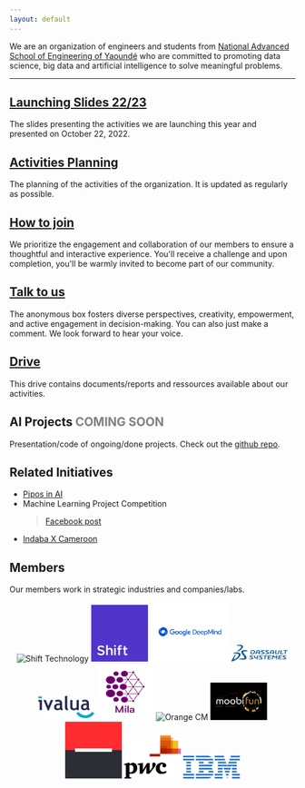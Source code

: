 ```yaml
---
layout: default
---
```


We are an organization of engineers and students from [National Advanced School of Engineering of Yaoundé](https://polytechnique.cm/) who are committed to promoting data science, big data and artificial intelligence to solve meaningful problems.

-----

## [Launching Slides 22/23](https://docs.google.com/presentation/d/10NXzgS7sNH3j0OdGSwyQwu9H4j0mKYxZGDl3gWDOY8U/edit?usp=sharing) 
The slides presenting the activities we are launching this year and presented on October 22, 2022.

## [Activities Planning](https://docs.google.com/spreadsheets/d/1nOUiLbD_ORuCdC2gXL68n5q23UR9-VPjMqjYB6QLn4E/edit?usp=sharing) 
The planning of the activities of the organization. It is updated as regularly as possible.

## [How to join](https://www.youtube.com/watch?v=2DmFFS0dqQc&ab_channel=JohnSpencer)
We prioritize the engagement and collaboration of our members to ensure a thoughtful and interactive experience. You'll receive a challenge and upon completion, you'll be warmly invited to become part of our community.

## [Talk to us](https://forms.gle/Gu4EgWbp8RtXCPgf8)

The anonymous box fosters diverse perspectives, creativity, empowerment, and active engagement in decision-making. You can also just make a comment. We look forward to hear your voice.

## [Drive](https://drive.google.com/drive/folders/1Ql9afRElUF-LVzpvrfNuNDqYP_PWnnlj?usp=sharing)
This drive contains documents/reports and ressources available about our activities.

## AI Projects <span style="color:gray;">COMING SOON</span>
Presentation/code of ongoing/done projects. Check out the [github repo](https://github.com/ENSP-AI-Mentoring).


## Related Initiatives
* [Pipos in AI](https://www.piposinai.com/)
* Machine Learning Project Competition
    > [Facebook post](https://www.facebook.com/blackinai/posts/congratulations-to-james-assiene-for-organizing-the-second-edition-of-the-machin/1043947346361607/)
* [Indaba X Cameroon](https://indabaxcameroon.github.io/)


## Members

Our members work in strategic industries and companies/labs.

<div style="text-align: center;">
<img src="assets/img/neoxia.avif"  alt="Shift Technology" title="Shift Technology" width="100px"  style="max-width: 200px; max-height: 100px;">
    <img src="assets/img/shift.webp"  alt="Shift Technology" title="Shift Technology" width="100px"  style="max-width: 200px; max-height: 100px;">
  <img src="assets/img/deepmind.webp" title="DeepMind" 
 alt="DeepMind" width="140px" style="max-width: 240px; max-height: 140px;">
  <img src="assets/img/3ds.svg" title="Dassault Systemes" alt="Dassault Systemes" width="100px"  style="max-width: 100px; max-height: 100px;">
  <img src="assets/img/ivalua.svg" title="Ivalua" alt="Ivalua" width="100px" style="max-width: 200px; max-height: 100px;">
    <img src="assets/img/mila.webp"  title="Mila" alt="Mila" width="100px"  style="max-width: 200px; max-height: 100px;">
  <img src="https://c.woopic.com/logo-orange.png"  title="Orange CM" alt="Orange CM" width="100px"  style="max-width: 200px; max-height: 100px;">
        <img src="assets/img/moobifun.png"  title="Moobifun" alt="Moobifun" width="100px"  style="max-width: 200px; max-height: 100px;">
<img src="assets/img/societe.png" title="Societe Generale"  alt="Societe Generale" width="100px"  style="max-width: 200px; max-height: 100px;">
    <!-- <img src="https://companieslogo.com/img/orig/BNP.PA-75daacb0.png?t=1648026608"  title="BNP Paribas" alt="BNP Paribas" width="100px"  style="max-width: 200px; max-height: 100px;">-->
    <img src="assets/img/pwc.png"  title="PWC" alt="PWC" width="100px"  style="max-width: 200px; max-height: 100px;">
<img src="assets/img/ibm.png"  title="IBM" alt="IBM" width="100px"  style="max-width: 200px; max-height: 100px;">
   
  <!-- Add more logos here -->
</div>

